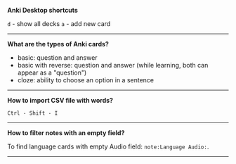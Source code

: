 **Anki Desktop shortcuts**

`d` - show all decks
`a` - add new card

---

**What are the types of Anki cards?**

- basic: question and answer
- basic with reverse: question and answer (while learning, both can appear as a "question")
- cloze: ability to choose an option in a sentence

---

**How to import CSV file with words?**

```
Ctrl - Shift - I
```

---

**How to filter notes with an empty field?**

To find language cards with empty Audio field: `note:Language Audio:`.

---
